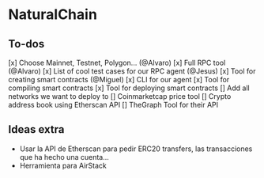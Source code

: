 # NaturalChain

## To-dos 
[x] Choose Mainnet, Testnet, Polygon... (@Alvaro)
[x] Full RPC tool (@Alvaro)
[x] List of cool test cases for our RPC agent (@Jesus)
[x] Tool for creating smart contracts (@Miguel)
[x] CLI for our agent 
[x] Tool for compiling smart contracts
[x] Tool for deploying smart contracts
[] Add all networks we want to deploy to
[] Coinmarketcap price tool
[] Crypto address book using Etherscan API
[] TheGraph Tool for their API

## Ideas extra

- Usar la API de Etherscan para pedir ERC20 transfers, las transacciones que ha hecho una cuenta...
- Herramienta para AirStack
